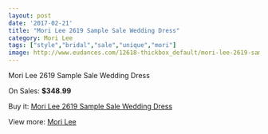 ```yaml
---
layout: post
date: '2017-02-21'
title: "Mori Lee 2619 Sample Sale Wedding Dress"
category: Mori Lee
tags: ["style","bridal","sale","unique","mori"]
image: http://www.eudances.com/12618-thickbox_default/mori-lee-2619-sample-sale-wedding-dress.jpg
---
```

Mori Lee 2619 Sample Sale Wedding Dress

On Sales: **$348.99**
<a href="https://www.eudances.com/en/mori-lee/3884-mori-lee-2619-sample-sale-wedding-dress.html"><amp-img layout="responsive" width="600" height="600" src="//www.eudances.com/12618-thickbox_default/mori-lee-2619-sample-sale-wedding-dress.jpg" alt="Mori Lee 2619 Sample Sale Wedding Dress 0" /></a>
<a href="https://www.eudances.com/en/mori-lee/3884-mori-lee-2619-sample-sale-wedding-dress.html"><amp-img layout="responsive" width="600" height="600" src="//www.eudances.com/12621-thickbox_default/mori-lee-2619-sample-sale-wedding-dress.jpg" alt="Mori Lee 2619 Sample Sale Wedding Dress 1" /></a>
<a href="https://www.eudances.com/en/mori-lee/3884-mori-lee-2619-sample-sale-wedding-dress.html"><amp-img layout="responsive" width="600" height="600" src="//www.eudances.com/12620-thickbox_default/mori-lee-2619-sample-sale-wedding-dress.jpg" alt="Mori Lee 2619 Sample Sale Wedding Dress 2" /></a>
<a href="https://www.eudances.com/en/mori-lee/3884-mori-lee-2619-sample-sale-wedding-dress.html"><amp-img layout="responsive" width="600" height="600" src="//www.eudances.com/12619-thickbox_default/mori-lee-2619-sample-sale-wedding-dress.jpg" alt="Mori Lee 2619 Sample Sale Wedding Dress 3" /></a>

Buy it: [Mori Lee 2619 Sample Sale Wedding Dress](https://www.eudances.com/en/mori-lee/3884-mori-lee-2619-sample-sale-wedding-dress.html "Mori Lee 2619 Sample Sale Wedding Dress")

View more: [Mori Lee](https://www.eudances.com/en/9-mori-lee "Mori Lee")